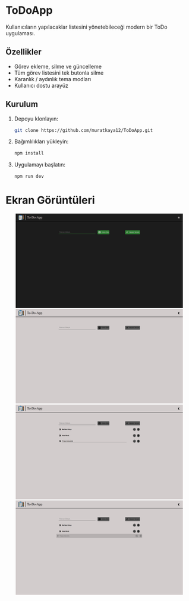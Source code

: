 # ToDoApp

Kullanıcıların yapılacaklar listesini yönetebileceği modern bir ToDo uygulaması.

## Özellikler

- Görev ekleme, silme ve güncelleme
- Tüm görev listesini tek butonla silme
- Karanlık / aydınlık tema modları
- Kullanıcı dostu arayüz

## Kurulum

1. Depoyu klonlayın:
   ```sh
   git clone https://github.com/muratkaya12/ToDoApp.git
   ```
2. Bağımlılıkları yükleyin:
   ```sh
   npm install
   ```
3. Uygulamayı başlatın:
   ```sh
   npm run dev
   ```

# Ekran Görüntüleri

<p align="center">
  <img src="assets/screenshots/app_ss_1.png" width="450">
  <img src="assets/screenshots/app_ss_2.png" width="450">
  <img src="assets/screenshots/app_ss_3.png" width="450">
  <img src="assets/screenshots/app_ss_4.png" width="450">
</p>
